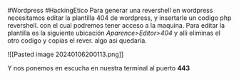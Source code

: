 #Wordpress #HackingEtico 
Para generar una revershell en wordpress necesitamos editar la plantilla 404 de wordpress, y insertarle un codigo php revershell. con el cual podremos tener acceso a la maquina.
Para editar la plantilla es la siguiente ubicación *Aparence>Editor>404* y alli eliminas el otro codigo y copias el rever.
algo asi quedaría. 

![[Pasted image 20240106200113.png]]

Y nos ponemos en escucha en nuestra terminal al puerto **443** 